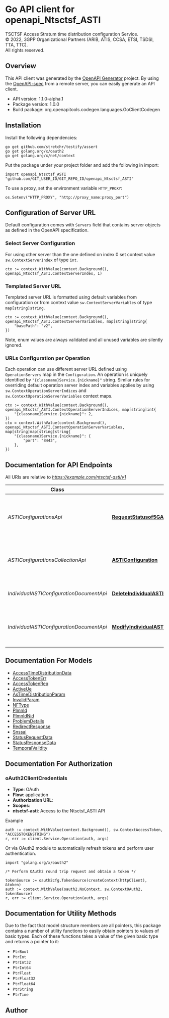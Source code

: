 # Go API client for openapi_Ntsctsf_ASTI

TSCTSF  Access Stratum time distribution configuration Service.  
© 2022, 3GPP Organizational Partners (ARIB, ATIS, CCSA, ETSI, TSDSI, TTA, TTC).  
All rights reserved.


## Overview
This API client was generated by the [OpenAPI Generator](https://openapi-generator.tech) project.  By using the [OpenAPI-spec](https://www.openapis.org/) from a remote server, you can easily generate an API client.

- API version: 1.1.0-alpha.1
- Package version: 1.0.0
- Build package: org.openapitools.codegen.languages.GoClientCodegen

## Installation

Install the following dependencies:

```shell
go get github.com/stretchr/testify/assert
go get golang.org/x/oauth2
go get golang.org/x/net/context
```

Put the package under your project folder and add the following in import:

```golang
import openapi_Ntsctsf_ASTI "github.com/GIT_USER_ID/GIT_REPO_ID/openapi_Ntsctsf_ASTI"
```

To use a proxy, set the environment variable `HTTP_PROXY`:

```golang
os.Setenv("HTTP_PROXY", "http://proxy_name:proxy_port")
```

## Configuration of Server URL

Default configuration comes with `Servers` field that contains server objects as defined in the OpenAPI specification.

### Select Server Configuration

For using other server than the one defined on index 0 set context value `sw.ContextServerIndex` of type `int`.

```golang
ctx := context.WithValue(context.Background(), openapi_Ntsctsf_ASTI.ContextServerIndex, 1)
```

### Templated Server URL

Templated server URL is formatted using default variables from configuration or from context value `sw.ContextServerVariables` of type `map[string]string`.

```golang
ctx := context.WithValue(context.Background(), openapi_Ntsctsf_ASTI.ContextServerVariables, map[string]string{
	"basePath": "v2",
})
```

Note, enum values are always validated and all unused variables are silently ignored.

### URLs Configuration per Operation

Each operation can use different server URL defined using `OperationServers` map in the `Configuration`.
An operation is uniquely identified by `"{classname}Service.{nickname}"` string.
Similar rules for overriding default operation server index and variables applies by using `sw.ContextOperationServerIndices` and `sw.ContextOperationServerVariables` context maps.

```golang
ctx := context.WithValue(context.Background(), openapi_Ntsctsf_ASTI.ContextOperationServerIndices, map[string]int{
	"{classname}Service.{nickname}": 2,
})
ctx = context.WithValue(context.Background(), openapi_Ntsctsf_ASTI.ContextOperationServerVariables, map[string]map[string]string{
	"{classname}Service.{nickname}": {
		"port": "8443",
	},
})
```

## Documentation for API Endpoints

All URIs are relative to *https://example.com/ntsctsf-asti/v1*

Class | Method | HTTP request | Description
------------ | ------------- | ------------- | -------------
*ASTIConfigurationsApi* | [**RequestStatusof5GAccessStratumTimeDistribution**](docs/ASTIConfigurationsApi.md#requeststatusof5gaccessstratumtimedistribution) | **Post** /configurations/retrieve | Request the status of the 5G access stratum time distribution for a list of UEs.
*ASTIConfigurationsCollectionApi* | [**ASTIConfiguration**](docs/ASTIConfigurationsCollectionApi.md#asticonfiguration) | **Post** /configurations | Creates a new Individual ASTI Configuration resource.
*IndividualASTIConfigurationDocumentApi* | [**DeleteIndividualASTIConfiguration**](docs/IndividualASTIConfigurationDocumentApi.md#deleteindividualasticonfiguration) | **Delete** /configurations/{configId} | Delete an Individual ASTI Configuration
*IndividualASTIConfigurationDocumentApi* | [**ModifyIndividualASTIConfiguration**](docs/IndividualASTIConfigurationDocumentApi.md#modifyindividualasticonfiguration) | **Put** /configurations/{configId} | Modifies an existing Individual ASTI Configuration resource.


## Documentation For Models

 - [AccessTimeDistributionData](docs/AccessTimeDistributionData.md)
 - [AccessTokenErr](docs/AccessTokenErr.md)
 - [AccessTokenReq](docs/AccessTokenReq.md)
 - [ActiveUe](docs/ActiveUe.md)
 - [AsTimeDistributionParam](docs/AsTimeDistributionParam.md)
 - [InvalidParam](docs/InvalidParam.md)
 - [NFType](docs/NFType.md)
 - [PlmnId](docs/PlmnId.md)
 - [PlmnIdNid](docs/PlmnIdNid.md)
 - [ProblemDetails](docs/ProblemDetails.md)
 - [RedirectResponse](docs/RedirectResponse.md)
 - [Snssai](docs/Snssai.md)
 - [StatusRequestData](docs/StatusRequestData.md)
 - [StatusResponseData](docs/StatusResponseData.md)
 - [TemporalValidity](docs/TemporalValidity.md)


## Documentation For Authorization



### oAuth2ClientCredentials


- **Type**: OAuth
- **Flow**: application
- **Authorization URL**: 
- **Scopes**: 
 - **ntsctsf-asti**: Access to the Ntsctsf_ASTI API

Example

```golang
auth := context.WithValue(context.Background(), sw.ContextAccessToken, "ACCESSTOKENSTRING")
r, err := client.Service.Operation(auth, args)
```

Or via OAuth2 module to automatically refresh tokens and perform user authentication.

```golang
import "golang.org/x/oauth2"

/* Perform OAuth2 round trip request and obtain a token */

tokenSource := oauth2cfg.TokenSource(createContext(httpClient), &token)
auth := context.WithValue(oauth2.NoContext, sw.ContextOAuth2, tokenSource)
r, err := client.Service.Operation(auth, args)
```


## Documentation for Utility Methods

Due to the fact that model structure members are all pointers, this package contains
a number of utility functions to easily obtain pointers to values of basic types.
Each of these functions takes a value of the given basic type and returns a pointer to it:

* `PtrBool`
* `PtrInt`
* `PtrInt32`
* `PtrInt64`
* `PtrFloat`
* `PtrFloat32`
* `PtrFloat64`
* `PtrString`
* `PtrTime`

## Author



